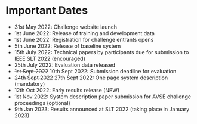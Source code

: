 # Important Dates

- 31st May 2022: Challenge website launch
- 1st June 2022: Release of training and development data 
- 1st June 2022: Registration for challenge entrants opens
- 5th June 2022: Release of baseline system
- 15th July 2022: Technical papers by participants due for submission to IEEE SLT 2022 (encouraged)
- 25th July 2022: Evaluation data released 
- ~~1st Sept 2022~~ 10th Sept 2022: Submission deadline for evaluation
- ~~24th Sept 2022~~ 27th Sept 2022: One page system description (mandatory)
- 12th Oct 2022: Early results release (NEW)
- 1st Nov 2022: System description paper submission for AVSE challenge proceedings (optional)
- 9th Jan 2023: Results announced at SLT 2022 (taking place in January 2023)
